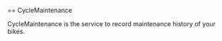 == CycleMaintenance

CycleMaintenance is the service to record maintenance history of your bikes. 

